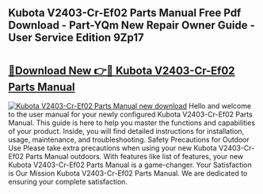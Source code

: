 ## Kubota V2403-Cr-Ef02 Parts Manual Free Pdf Download - Part-YQm New Repair Owner Guide - User Service Edition 9Zp17

# <h2><a href="http://bc93763.oget.top/?id=Kubota+V2403-Cr-Ef02+Parts+Manual">🔗Download New 👉🔴 Kubota V2403-Cr-Ef02 Parts Manual</a></h2>

[![Kubota V2403-Cr-Ef02 Parts Manual new download](https://i.imgur.com/5g1atiW.png)](http://bc93763.oget.top/?id=Kubota+V2403-Cr-Ef02+Parts+Manual)
Hello and welcome to the user manual for your newly configured Kubota V2403-Cr-Ef02 Parts Manual. This guide is here to help you master the functions and capabilities of your product. Inside, you will find detailed instructions for installation, usage, maintenance, and troubleshooting. Safety Precautions for Outdoor Use Please take extra precautions when using your new Kubota V2403-Cr-Ef02 Parts Manual outdoors. With features like list of features, your new Kubota V2403-Cr-Ef02 Parts Manual is a game-changer. Your Satisfaction is Our Mission Kubota V2403-Cr-Ef02 Parts Manual. We are dedicated to ensuring your complete satisfaction.
